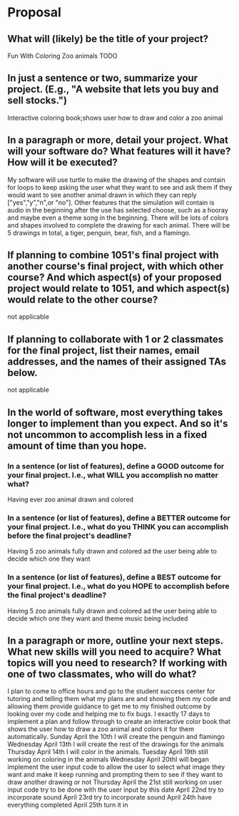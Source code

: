 # Proposal

## What will (likely) be the title of your project?
Fun With Coloring Zoo animals
TODO

## In just a sentence or two, summarize your project. (E.g., "A website that lets you buy and sell stocks.")
Interactive coloring book;shows user how to draw and color a zoo animal

## In a paragraph or more, detail your project. What will your software do? What features will it have? How will it be executed?
My software will use turtle to make the drawing of the shapes and contain for loops to keep asking the user what they want to see and ask them if they would want to see another animal drawn in which they can reply ["yes","y","n",or "no"]. Other features that the simulation will contain is audio in the beginning after the use has selected choose, such as a hooray and maybe even a theme song in the beginning. There will be lots of colors and shapes involved to complete the drawing for each animal. There will be 5 drawings in total, a tiger, penguin, bear, fish, and a flamingo.


## If planning to combine 1051's final project with another course's final project, with which other course? And which aspect(s) of your proposed project would relate to 1051, and which aspect(s) would relate to the other course?

not applicable

## If planning to collaborate with 1 or 2 classmates for the final project, list their names, email addresses, and the names of their assigned TAs below.

not applicable

## In the world of software, most everything takes longer to implement than you expect. And so it's not uncommon to accomplish less in a fixed amount of time than you hope.

### In a sentence (or list of features), define a GOOD outcome for your final project. I.e., what WILL you accomplish no matter what?

Having ever zoo animal drawn and colored

### In a sentence (or list of features), define a BETTER outcome for your final project. I.e., what do you THINK you can accomplish before the final project's deadline?
Having 5 zoo animals fully drawn and colored ad the user being able to decide which one they want

### In a sentence (or list of features), define a BEST outcome for your final project. I.e., what do you HOPE to accomplish before the final project's deadline?

Having 5 zoo animals fully drawn and colored ad the user being able to decide which one they want and theme music being included


## In a paragraph or more, outline your next steps. What new skills will you need to acquire? What topics will you need to research? If working with one of two classmates, who will do what?
I plan to come to office hours and go to the student success center for tutoring and telling them what my plans are and showing them my code and allowing them provide guidance to get me to my finished outcome by looking over my code and helping me to fix bugs. I exactly 17 days to implement a plan and follow through to create an interactive color book that shows the user how to draw a zoo animal and colors it for them automatically. 
 	Sunday April the 10th I will create the penguin and flamingo
 	Wednesday April 13th I will create the rest of the drawings for the animals
 	Thursday April 14th I will color in the animals.
 	Tuesday April 19th still working on coloring in the animals
 	Wednesday April 20thI will began implement the user input code to allow the user to select what image they want and make it keep running and prompting them to see if they want to draw another drawing or not
 	Thursday April the 21st still working on user input code try to be done with the user input by this date
 	April 22nd try to incorporate sound
 	April 23rd try to incorporate sound
 	April 24th have everything completed 
 	April 25th turn it in 



